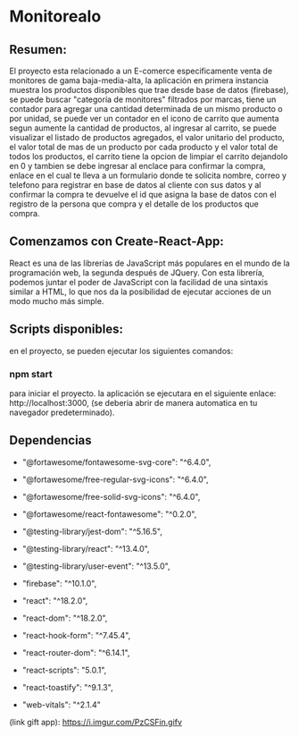 # Monitorealo 

## Resumen:
El proyecto esta relacionado a un E-comerce especificamente venta de monitores de gama baja-media-alta,
la aplicación en primera instancia muestra los productos disponibles que trae desde base de datos (firebase),
se puede buscar "categoría de monitores" filtrados por marcas, tiene un contador para agregar una cantidad determinada de un mismo producto o por unidad,
se puede ver un contador en el icono de carrito que aumenta segun aumente la cantidad de productos,
al ingresar al carrito, se puede visualizar el listado de productos agregados, el valor unitario del producto, el valor total de mas de un producto por cada producto y 
el valor total de todos los productos, el carrito tiene la opcion de limpiar el carrito dejandolo en 0 y tambien se debe ingresar al enclace para confirmar la compra,
enlace en el cual te lleva a un formulario donde te solicita nombre, correo y telefono para registrar en base de datos al cliente con sus datos y al confirmar la compra te devuelve el id que asigna la base de datos con el registro de la persona que compra y el detalle de los productos que compra. 


## Comenzamos con Create-React-App:
React es una de las librerías de JavaScript más populares en el mundo de la programación web, la segunda después de JQuery. Con esta librería, podemos juntar el poder de JavaScript con la facilidad de una sintaxis similar a HTML, lo que nos da la posibilidad de ejecutar acciones de un modo mucho más simple.


## Scripts disponibles:
en el proyecto, se pueden ejecutar los siguientes comandos:


### npm start
para iniciar el proyecto.
la aplicación se ejecutara en el siguiente enlace: http://localhost:3000, (se deberia abrir de manera automatica en tu navegador predeterminado).




## Dependencias
* "@fortawesome/fontawesome-svg-core": "^6.4.0",


* "@fortawesome/free-regular-svg-icons": "^6.4.0",


* "@fortawesome/free-solid-svg-icons": "^6.4.0",


* "@fortawesome/react-fontawesome": "^0.2.0",


* "@testing-library/jest-dom": "^5.16.5",


* "@testing-library/react": "^13.4.0",


* "@testing-library/user-event": "^13.5.0",


* "firebase": "^10.1.0",


* "react": "^18.2.0",


* "react-dom": "^18.2.0",


* "react-hook-form": "^7.45.4",


* "react-router-dom": "^6.14.1",


* "react-scripts": "5.0.1",


* "react-toastify": "^9.1.3",


* "web-vitals": "^2.1.4"


(link gift app): https://i.imgur.com/PzCSFin.gifv



